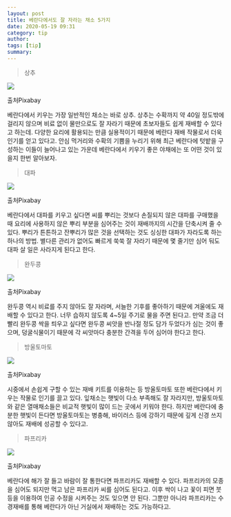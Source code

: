 ```yaml
---
layout: post
title: 베란다에서도 잘 자라는 채소 5가지
date: 2020-05-19 09:31
category: tip
author: 
tags: [tip]
summary: 
---
```



> 상추  

![](https://img1.daumcdn.net/thumb/R720x0/?fname=https%3A%2F%2Ft1.daumcdn.net%2Fliveboard%2Finterstella-story%2Faa967915ab4b4cd0bdff78a6d4191122.JPG)

출처Pixabay

베란다에서 키우는 가장 일반적인 채소는 바로 상추. 상추는 수확까지 약 40일 정도밖에 걸리지 않으며 비료 없이 물만으로도 잘 자라기 때문에 초보자들도 쉽게 재배할 수 있다고 하는데. 다양한 요리에 활용되는 만큼 실용적이기 때문에 베란다 재배 작물로서 더욱 인기를 얻고 있다고. 안심 먹거리와 수확의 기쁨을 누리기 위해 최근 베란다에 텃밭을 구성하는 이들이 늘어나고 있는 가운데 베란다에서 키우기 좋은 야채에는 또 어떤 것이 있을지 한번 알아보자.

> 대파  

![](https://img1.daumcdn.net/thumb/R720x0/?fname=https%3A%2F%2Ft1.daumcdn.net%2Fliveboard%2Finterstella-story%2F16782b888c14448b99e5c060d35e9ee2.jpg)

출처Pixabay

베란다에서 대파를 키우고 싶다면 씨를 뿌리는 것보다 손질되지 않은 대파를 구매했을 때 요리에 사용하지 않은 뿌리 부분을 심어주는 것이 재배까지의 시간을 단축시켜 줄 수 있다. 뿌리가 튼튼하고 잔뿌리가 많은 것을 선택하는 것도 싱싱한 대파가 자라도록 하는 하나의 방법. 별다른 관리가 없어도 빠르게 쑥쑥 잘 자라기 때문에 몇 줄기만 심어 둬도 대파 살 일은 사라지게 된다고 한다.

> 완두콩  

![](https://img1.daumcdn.net/thumb/R720x0/?fname=https%3A%2F%2Ft1.daumcdn.net%2Fliveboard%2Finterstella-story%2F385805c32f3f4c49a3bdf5d7df89952d.jpg)

출처Pixabay

완두콩 역시 비료를 주지 않아도 잘 자라며, 서늘한 기후를 좋아하기 때문에 겨울에도 재배할 수 있다고 한다. 너무 습하지 않도록 4~5일 주기로 물을 주면 된다고. 만약 조금 더 빨리 완두콩 싹을 틔우고 싶다면 완두콩 씨앗을 반나절 정도 담가 두었다가 심는 것이 좋으며, 덩굴식물이기 때문에 각 씨앗마다 충분한 간격을 두어 심어야 한다고 한다.

> 방울토마토  

![](https://img1.daumcdn.net/thumb/R720x0/?fname=https%3A%2F%2Ft1.daumcdn.net%2Fliveboard%2Finterstella-story%2F72eebafb02e94e8299673628248c06d9.jpg)

출처Pixabay

시중에서 손쉽게 구할 수 있는 재배 키트를 이용하는 등 방울토마토 또한 베란다에서 키우는 작물로 인기를 끌고 있다. 잎채소는 햇빛이 다소 부족해도 잘 자라지만, 방울토마토와 같은 열매채소들은 비교적 햇빛이 많이 드는 곳에서 키워야 한다. 하지만 베란다에 충분한 햇빛이 든다면 방울토마토는 병충해, 바이러스 등에 강하기 때문에 깊게 신경 쓰지 않아도 재배에 성공할 수 있다고.

> 파프리카  

![](https://img1.daumcdn.net/thumb/R720x0/?fname=https%3A%2F%2Ft1.daumcdn.net%2Fliveboard%2Finterstella-story%2Fe6958b9b90f347dc9240a453b64ea333.jpg)

출처Pixabay

베란다에 해가 잘 들고 바람이 잘 통한다면 파프리카도 재배할 수 있다. 파프리카의 모종을 심어도 되지만 먹고 남은 파프리카 씨를 심어도 된다고. 이후 싹이 나고 꽃이 피면 붓 등을 이용하여 인공 수정을 시켜주는 것도 잊으면 안 된다. 그뿐만 아니라 파프리카는 수경재배를 통해 베란다가 아닌 거실에서 재배하는 것도 가능하다고.